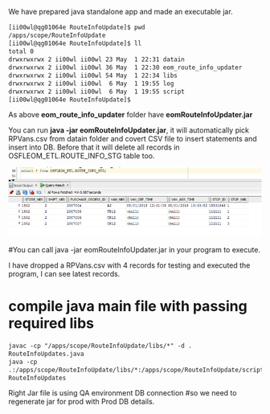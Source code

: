 We have prepared java standalone app and made an executable jar.

```
[ii00wl@qg01064e RouteInfoUpdate]$ pwd
/apps/scope/RouteInfoUpdate
[ii00wl@qg01064e RouteInfoUpdate]$ ll
total 0
drwxrwxrwx 2 ii00wl ii00wl 23 May  1 22:31 datain
drwxrwxrwx 2 ii00wl ii00wl 36 May  1 22:30 eom_route_info_updater
drwxrwxrwx 2 ii00wl ii00wl 54 May  1 22:34 libs
drwxrwxrwx 2 ii00wl ii00wl  6 May  1 19:55 log
drwxrwxrwx 2 ii00wl ii00wl  6 May  1 19:55 script
[ii00wl@qg01064e RouteInfoUpdate]$
```

As above **eom_route_info_updater** folder have **eomRouteInfoUpdater.jar**

You can run **java -jar eomRouteInfoUpdater.jar**, it will automatically pick RPVans.csv from datain folder and covert CSV file to insert statements and insert into DB. Before that it will delete all records in OSFLEOM_ETL.ROUTE_INFO_STG table too.

![alt text](https://github.com/ebhun00/RouteInfoApp/blob/master/data/DB_records_test.png)

#You can call java -jar eomRouteInfoUpdater.jar  in your program to execute.

I have dropped a RPVans.csv with 4 records for testing and executed the program,  I can see latest records.

# compile java main file with passing required libs
```
javac -cp "/apps/scope/RouteInfoUpdate/libs/*" -d . RouteInfoUpdates.java
java -cp .:/apps/scope/RouteInfoUpdate/libs/*:/apps/scope/RouteInfoUpdate/script RouteInfoUpdates
```

 


Right Jar file is using QA environment DB connection
#so we need to regenerate jar for prod with Prod DB details. 

